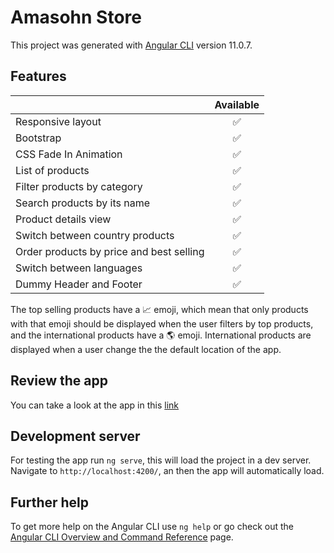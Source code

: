 # Amasohn Store

This project was generated with [Angular CLI](https://github.com/angular/angular-cli) version 11.0.7.

## Features

|                                                     | Available |
| ----------------------------------------------------|:---------:|
| Responsive layout                                   |    ✅    |
| Bootstrap                                           |    ✅    |
| CSS Fade In Animation                               |    ✅    |
| List of products                                    |    ✅    |
| Filter products by category                         |    ✅    |
| Search products by its name                         |    ✅    |
| Product details view                                |    ✅    |
| Switch between country products                     |    ✅    |
| Order products by price and best selling            |    ✅    |
| Switch between languages                            |    ✅    |
| Dummy Header and Footer                             |    ✅    |

The top selling products have a 📈 emoji, which mean that only products with that emoji should be displayed when the user filters by top products, and the international products have a 🌎 emoji. International products are displayed when a user change the the default location of the app.

## Review the app
You can take a look at the app in this [link](https://amasohn-challenge.web.app/)

## Development server

For testing the app run `ng serve`, this will load the project in a dev server. Navigate to `http://localhost:4200/`, an then the app will automatically load.

## Further help

To get more help on the Angular CLI use `ng help` or go check out the [Angular CLI Overview and Command Reference](https://angular.io/cli) page.
